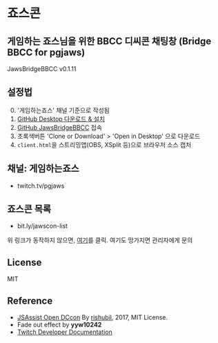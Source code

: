 # 죠스콘
## 게임하는 죠스님을 위한 BBCC 디씨콘 채팅창 (Bridge BBCC for pgjaws)
JawsBridgeBBCC v0.1.11

## 설정법
0. '게임하는죠스' 채널 기준으로 작성됨
1. [GitHub Desktop 다운로드 & 설치](https://desktop.github.com/)
1. [GitHub JawsBridgeBBCC](https://github.com/JawsPlayingGame/JawsBridgeBBCC) 접속
1. 초록색버튼 'Clone or Download' > 'Open in Desktop' 으로 다운로드
1. `client.html`을 스트리밍앱(OBS, XSplit 등)으로 브라우저 소스 캡처

## 채널: 게임하는죠스
- twitch.tv/pgjaws

## 죠스콘 목록
- bit.ly/jawscon-list

위 링크가 동작하지 않으면, [여기](https://rishubil.github.io/jsassist-open-dccon/#/list?dccon_list=https://raw.githubusercontent.com/JawsPlayingGame/JawsBridgeBBCC/master/lib/dccon_list.json)를 클릭. 여기도 망가지면 관리자에게 문의

## License
MIT

## Reference
- [JSAssist Open DCcon](https://github.com/rishubil/jsassist-open-dccon)
By [rishubil](https://github.com/rishubil), 2017, MIT License.
- Fade out effect by **yyw10242**
- [Twitch Developer Documentation](https://dev.twitch.tv/docs)
